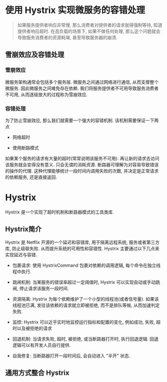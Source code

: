 # 使用 Hystrix 实现微服务的容错处理
> 如果服务提供者响应非常慢, 那么消费者对提供者的请求就得强制等待, 知道提供者响应超时. 在高负载的场景下, 如果不做任何处理, 那么这个问题就会导致服务消费者的资源耗竭, 甚至导致服务器的崩溃.

## 雪崩效应及容错处理

### 雪崩效应

微服务架构通常会包括多个服务层. 微服务之间通过网络进行通信, 从而支撑整个微服务. 因此微服务之间难免存在依赖. 我们将服务提供者不可用导致服务消费者不可用, 从而逐级放大的过程称为雪崩效应.

### 容错处理

为了防止雪崩效应, 那么我们就需要一个强大的容错机制. 该机制需要保证一下两点

- 网络超时

- 使用断路模式

如果某个服务的请求有大量的超时(常常说明该服务不可用). 再让新的请求去访问该服务就会变得没有意义. 只会无谓的消耗资源. 断路器可理解为对容易导致错误的操作的代理. 这种代理能够统计一段时间内调用失败的次数, 并决定是正常请求的依赖服务, 还是直接返回.

# Hystrix

Hystrix 是一个实现了超时机制和断路器模式的工具类库.

## Hystrix简介

Hystrix 是 Netflix 开源的一个延迟和容错库, 用于隔离远程系统, 服务或者第三方库, 防止级联失败. 从而提升系统的可用性和容错性. Hystrix 主要通过以下几点来实现延迟与容错.

- 包裹请求: 使用 HystrixCommand 包裹对依赖的调用逻辑, 每个命令在独立线程中执行.

- 跳闸机制: 当某服务的错误率超过一定阈值时, Hystrix 可以实现自动或手动跳闸, 停止请求该服务一段时间.

- 资源隔离: Hystrix 为每个依赖维护了一个小型的线程池(或者信号量). 如果该线程池已满, 发往该依赖的请求就立即被拒绝, 而不是排队等候, 从而加速判定失败.

- 监控: Hystrix 可以近乎实时地监控运行指标和配置的变化, 例如成功, 失败, 超时以及被拒绝的请求

- 回退机制: 当请求失败, 超时, 被拒绝, 或当断路器打开时, 执行回退逻辑. 回退逻辑可以有开发人员自行提供.

- 自我修复: 当断路器打开一段时间后, 会自动进入 "半开" 状态.

## 通用方式整合 Hystrix